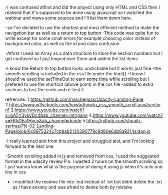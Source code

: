 -I was confused atfirst and did the project using only HTML and CSS then I realised that it's supposed to be done using javascript so I watched the webinar and views some sources and I'll list them down here.

-so I've decided to use the shortest and most efficient method to make the navigation bar as well as a return to top button
-This code was quite fun to write except for some small errors,for example,choosing color instead of background color, as well as the id and class confusion

-Atfirst I used an Array as a data structure to store the section numbers but I got confused so I just looped over them and added the list items

-I know the Return to top button looks unclickable but it works just fine
-the smooth scrolling is included in the css file under the html{}
-I know I should've used the setTimeOut to earn some time while scrolling but I prefered to use the shortcut (above point) in the css file
-added to extra sections to test the code and re-test it

refrences:
1.https://github.com/mischegoss/Udacity-Landing-Page
2.https://www.w3schools.com/howto/howto_css_smooth_scroll.asp#section1
3.https://www.youtube.com/watch?v=bA5Y3ysVDc4&ab_channel=intrigano
4.https://www.youtube.com/watch?v=FK5DEa1Hvco&ab_channel=dcode
5.https://github.com/shoaib-sarfraz/FN-02-Landing-Page/blob/6c8975324c7cb9ab2130390779c8d80e6db8a921/js/app.js



-I really learned alot from this project and struggled alot, and I'm looking forward to the next one

-Smooth scrolling added in js and removed from css, I used the suggested format in the udacity review
P.s: I wasted 2 hours on the smooth scrolling so I just wanna know what is the purpose of doing it using js when it's onlu one line in css

- i modified the readme file into .md instead of .txt but didnt delete the .txt as I have anxiety and was afraid to delete both by mistake

